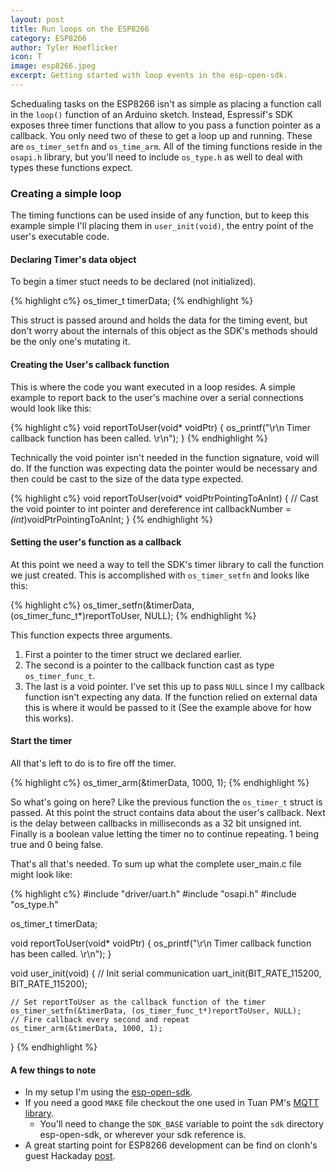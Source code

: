 ```yaml
---
layout: post
title: Run loops on the ESP8266
category: ESP8266
author: Tyler Hoeflicker
icon: T
image: esp8266.jpeg
excerpt: Getting started with loop events in the esp-open-sdk.
---
```


Schedualing tasks on the ESP8266 isn't as simple as placing a function call in the `loop()` function of an Arduino sketch. Instead, Espressif's SDK exposes three timer functions that allow to you pass a function pointer as a callback. You only need two of these to get a loop up and running. These are `os_timer_setfn` and `os_time_arm`. All of the timing functions reside in the `osapi.h` library, but you'll need to include `os_type.h` as well to deal with types these functions expect. 

### Creating a simple loop
The timing functions can be used inside of any function, but to keep this example simple I'll placing them in `user_init(void)`, the entry point of the user's executable code.

#### Declaring Timer's data object

To begin a timer stuct needs to be declared (not initialized). 

{% highlight c%}
os_timer_t timerData;
{% endhighlight %}

This struct is passed around and holds the data for the timing event, but don't worry about the internals of this object as the SDK's methods should be the only one's mutating it.


#### Creating the User's callback function
This is where the code you want executed in a loop resides. A simple example to report back to the user's machine over a serial connections would look like this:

{% highlight c%}
void reportToUser(void* voidPtr) {
	os_printf("\r\n Timer callback function has been called. \r\n");
}
{% endhighlight %}

Technically the void pointer isn't needed in the function signature, void will do. If the function was expecting data the pointer would be necessary and then could be cast to the size of the data type expected.

{% highlight c%}
void reportToUser(void* voidPtrPointingToAnInt) {
	// Cast the void pointer to int pointer and dereference
	int callbackNumber = *(int*)voidPtrPointingToAnInt;
}
{% endhighlight %}

#### Setting the user's function as a callback
At this point we need a way to tell the SDK's timer library to call the function we just created. This is accomplished with `os_timer_setfn` and looks like this:
	
{% highlight c%}
os_timer_setfn(&timerData, (os_timer_func_t*)reportToUser, NULL);
{% endhighlight %}
	
This function expects three arguments.

1. First a pointer to the timer struct we declared earlier.
2. The second is a pointer to the callback function cast as type `os_timer_func_t`.
3. The last is a void pointer. I've set this up to pass `NULL` since I my callback function isn't expecting any data. If the function relied on external data this is where it would be passed to it (See the example above for how this works).

#### Start the timer

All that's left to do is to fire off the timer.

{% highlight c%}
os_timer_arm(&timerData, 1000, 1);
{% endhighlight %}
	
So what's going on here? Like the previous function the `os_timer_t` struct is passed. At this point the struct contains data about the user's callback. Next is the delay between callbacks in milliseconds as a 32 bit unsigned int. Finally is a boolean value letting the timer no to continue repeating. 1 being true and 0 being false.

That's all that's needed. To sum up what the complete user_main.c file might look like:

{% highlight c%}
#include "driver/uart.h"
#include "osapi.h"
#include "os_type.h"

os_timer_t timerData;

void reportToUser(void* voidPtr) {
	os_printf("\r\n Timer callback function has been called. \r\n");
}

void user_init(void) {
	// Init serial communication
	uart_init(BIT_RATE_115200, BIT_RATE_115200);

	// Set reportToUser as the callback function of the timer
	os_timer_setfn(&timerData, (os_timer_func_t*)reportToUser, NULL);
	// Fire callback every second and repeat
	os_timer_arm(&timerData, 1000, 1);
}
{% endhighlight %}
	
#### A few things to note
* In my setup I'm using the [esp-open-sdk](https://github.com/pfalcon/esp-open-sdk).
* If you need a good `MAKE` file checkout the one used in Tuan PM's [MQTT library](https://github.com/tuanpmt/esp_mqtt).
	* You'll need to change the `SDK_BASE` variable to point the `sdk` directory esp-open-sdk, or wherever your sdk reference is.
* A great starting point for ESP8266 development can be find on clonh's guest Hackaday [post](http://hackaday.com/2015/03/18/how-to-directly-program-an-inexpensive-esp8266-wifi-module/).